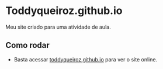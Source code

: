 # Toddyqueiroz.github.io
Meu site criado para uma atividade de aula.

## Como rodar
- Basta acessar [toddyqueiroz.github.io](https://toddyqueiroz.github.io) para ver o site online.

